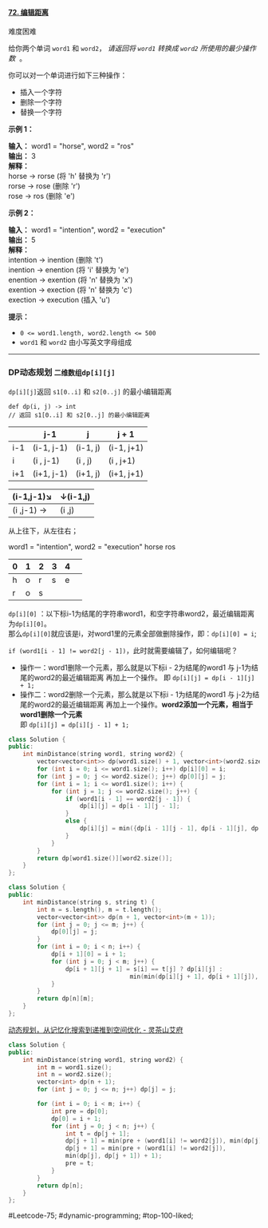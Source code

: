 #### [72. 编辑距离](https://leetcode.cn/problems/edit-distance/)

难度困难

给你两个单词 `word1` 和 `word2`， _请返回将 `word1` 转换成 `word2` 所使用的最少操作数_  。

你可以对一个单词进行如下三种操作：

-   插入一个字符
-   删除一个字符
-   替换一个字符

**示例 1：**

**输入：** word1 = "horse", word2 = "ros"  
**输出：** 3  
**解释：**  
horse -> rorse (将 'h' 替换为 'r')  
rorse -> rose (删除 'r')  
rose -> ros (删除 'e')

**示例 2：**

**输入：** word1 = "intention", word2 = "execution"  
**输出：** 5  
**解释：**  
intention -> inention (删除 't')  
inention -> enention (将 'i' 替换为 'e')  
enention -> exention (将 'n' 替换为 'x')  
exention -> exection (将 'n' 替换为 'c')  
exection -> execution (插入 'u')  

**提示：**

-   `0 <= word1.length, word2.length <= 500`
-   `word1` 和 `word2` 由小写英文字母组成

---- ----
### DP动态规划 `二维数组dp[i][j]`
`dp[i][j]`返回 `s1[0..i]` 和 `s2[0..j]` 的最小编辑距离
```
def dp(i, j) -> int
// 返回 s1[0..i] 和 s2[0..j] 的最小编辑距离
```

|     | j-1        | j        | j + 1      |
| --- | ---------- | -------- | ---------- |
| i-1 | (i-1, j-1) | (i-1, j) | (i-1, j+1) |
| i   | (i  , j-1) | (i  , j) | (i  , j+1) |
| i+1 | (i+1, j-1) | (i+1, j) | (i+1, j+1) |

| (i-1,j-1)↘︎ | ↓(i-1,j) |
| ----------- | -------- |
| (i  ,j-1) → | (i  ,j)  |

从上往下，从左往右；

word1 = "intention", word2 = "execution"
horse ros

| 0   | 1   | 2   | 3   | 4   |     |
| --- | --- | --- | --- | --- | --- |
| h   | o   | r   | s   | e   |     |
| r   | o   | s   |     |     |     |

`dp[i][0]` ：以下标i-1为结尾的字符串word1，和空字符串word2，最近编辑距离为`dp[i][0]`。  
那么`dp[i][0]`就应该是i，对word1里的元素全部做删除操作，即：`dp[i][0] = i`;

`if (word1[i - 1] != word2[j - 1])`，此时就需要编辑了，如何编辑呢？
-   操作一：word1删除一个元素，那么就是以下标i - 2为结尾的word1 与 j-1为结尾的word2的最近编辑距离 再加上一个操作。
即  `dp[i][j] = dp[i - 1][j] + 1;`
-   操作二：word2删除一个元素，那么就是以下标i - 1为结尾的word1 与 j-2为结尾的word2的最近编辑距离 再加上一个操作。**word2添加一个元素，相当于word1删除一个元素**  
即  `dp[i][j] = dp[i][j - 1] + 1;`


```cpp
class Solution {
public:
    int minDistance(string word1, string word2) {
        vector<vector<int>> dp(word1.size() + 1, vector<int>(word2.size() + 1, 0));
        for (int i = 0; i <= word1.size(); i++) dp[i][0] = i;
        for (int j = 0; j <= word2.size(); j++) dp[0][j] = j;
        for (int i = 1; i <= word1.size(); i++) {
            for (int j = 1; j <= word2.size(); j++) {
                if (word1[i - 1] == word2[j - 1]) {
                    dp[i][j] = dp[i - 1][j - 1];
                }
                else {
                    dp[i][j] = min({dp[i - 1][j - 1], dp[i - 1][j], dp[i][j - 1]}) + 1;
                }
            }
        }
        return dp[word1.size()][word2.size()];
    }
};
```


```cpp
class Solution {
public:
    int minDistance(string s, string t) {
        int n = s.length(), m = t.length();
        vector<vector<int>> dp(n + 1, vector<int>(m + 1));
        for (int j = 0; j <= m; j++) {
            dp[0][j] = j;
        }
        for (int i = 0; i < n; i++) {
            dp[i + 1][0] = i + 1;
            for (int j = 0; j < m; j++) {
                dp[i + 1][j + 1] = s[i] == t[j] ? dp[i][j] :
                                  min(min(dp[i][j + 1], dp[i + 1][j]), dp[i][j]) + 1;
            }
        }
        return dp[n][m];
    }
};
```

[动态规划，从记忆化搜索到递推到空间优化 - 灵茶山艾府](https://leetcode.cn/problems/edit-distance/solutions/2133222/jiao-ni-yi-bu-bu-si-kao-dong-tai-gui-hua-uo5q/)

```cpp
class Solution {
public:
    int minDistance(string word1, string word2) {
        int m = word1.size();
        int n = word2.size();
        vector<int> dp(n + 1);
        for (int j = 0; j <= n; j++) dp[j] = j;

        for (int i = 0; i < m; i++) {
            int pre = dp[0];
            dp[0] = i + 1;
            for (int j = 0; j < n; j++) {
                int t = dp[j + 1];
                dp[j + 1] = min(pre + (word1[i] != word2[j]), min(dp[j], dp[j + 1]) + 1);
                dp[j + 1] = min(pre + (word1[i] != word2[j]), 
                min(dp[j], dp[j + 1]) + 1);
                pre = t;
            }
        }
        return dp[n];
    }
};
```
#Leetcode-75; #dynamic-programming; #top-100-liked;